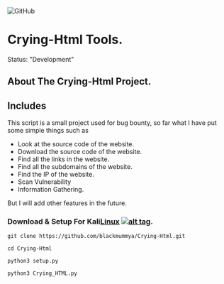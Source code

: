 ![GitHub](https://img.shields.io/github/license/blackmummya/Crying-Html?color=brightgreen&style=flat-square)


# Crying-Html Tools.
Status: "Development"
## About The Crying-Html Project.

## Includes
This script is a small project used for bug bounty, so far what I have put some simple things such as
+ Look at the source code of the website.
+ Download the source code of the website.
+ Find all the links in the website.
+ Find all the subdomains of the website.
+ Find the IP of the website.
+ Scan Vulnerability
+ Information Gathering.

But I will add other features in the future.

### Download & Setup For Kali[Linux](https://fr.wikipedia.org/wiki/Linux) [![alt tag](http://icons.iconarchive.com/icons/dakirby309/simply-styled/32/OS-Linux-icon.png)](https://fr.wikipedia.org/wiki/Linux).
```
git clone https://github.com/blackmummya/Crying-Html.git

cd Crying-Html

python3 setup.py

python3 Crying_HTML.py
```
